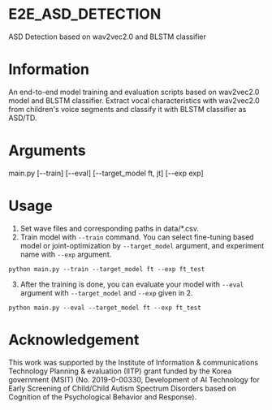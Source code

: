 # E2E_ASD_DETECTION

ASD Detection based on wav2vec2.0 and BLSTM classifier

# Information
An end-to-end model training and evaluation scripts based on wav2vec2.0 model and BLSTM classifier. Extract vocal characteristics with wav2vec2.0 from children's voice segments and classify it with BLSTM classifier as ASD/TD. <br />

# Arguments
main.py [--train] [--eval] [--target_model ft, jt] [--exp exp]

# Usage
1. Set wave files and corresponding paths in data/*.csv.
2. Train model with ```--train``` command. You can select fine-tuning based model or joint-optimization by ```--target_model``` argument, and experiment name with ```--exp``` argument.
```
python main.py --train --target_model ft --exp ft_test
```
3. After the training is done, you can evaluate your model with ```--eval``` argument with ```--target_model``` and ```--exp``` given in 2.
```
python main.py --eval --target_model ft --exp ft_test
```

# Acknowledgement
This work was supported by the Institute of Information & communications Technology Planning & evaluation (IITP) grant funded by the Korea government (MSIT) (No. 2019-0-00330, Development of AI Technology for Early Screening of Child/Child Autism Spectrum Disorders based on Cognition of the Psychological Behavior and Response).
